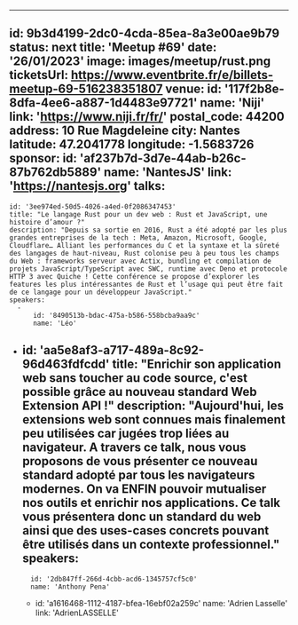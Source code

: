 ---
id: 9b3d4199-2dc0-4cda-85ea-8a3e00ae9b79
status: next
title: 'Meetup #69'
date: '26/01/2023'
image: images/meetup/rust.png
ticketsUrl: https://www.eventbrite.fr/e/billets-meetup-69-516238351807
venue:
  id: '117f2b8e-8dfa-4ee6-a887-1d4483e97721'
  name: 'Niji'
  link: 'https://www.niji.fr/fr/'
  postal_code: 44200
  address: 10 Rue Magdeleine
  city: Nantes
  latitude: 47.2041778
  longitude: -1.5683726
sponsor:
    id: 'af237b7d-3d7e-44ab-b26c-87b762db5889'
    name: 'NantesJS'
    link: 'https://nantesjs.org'
talks:
  -
    id: '3ee974ed-50d5-4026-a4ed-0f2086347453'
    title: "Le langage Rust pour un dev web : Rust et JavaScript, une histoire d’amour ?"
    description: "Depuis sa sortie en 2016, Rust a été adopté par les plus grandes entreprises de la tech : Meta, Amazon, Microsoft, Google, Cloudflare… Alliant les performances du C et la syntaxe et la sûreté des langages de haut-niveau, Rust colonise peu à peu tous les champs du Web : frameworks serveur avec Actix, bundling et compilation de projets JavaScript/TypeScript avec SWC, runtime avec Deno et protocole HTTP 3 avec Quiche ! Cette conférence se propose d’explorer les features les plus intéressantes de Rust et l’usage qui peut être fait de ce langage pour un développeur JavaScript."
    speakers:
      -
          id: '8490513b-bdac-475a-b586-558bcba9aa9c'
          name: 'Léo'
  -
    id: 'aa5e8af3-a717-489a-8c92-96d463fdfcdd'
    title: "Enrichir son application web sans toucher au code source, c'est possible grâce au nouveau standard Web Extension API !"
    description: "Aujourd'hui, les extensions web sont connues mais finalement peu utilisées car jugées trop liées au navigateur. A travers ce talk, nous vous proposons de vous présenter ce nouveau standard adopté par tous les navigateurs modernes. On va ENFIN pouvoir mutualiser nos outils et enrichir nos applications. Ce talk vous présentera donc un standard du web ainsi que des uses-cases concrets pouvant être utilisés dans un contexte professionnel."
    speakers:
      -
          id: '2db847ff-266d-4cbb-acd6-1345757cf5c0'
          name: 'Anthony Pena'
      -
          id: 'a1616468-1112-4187-bfea-16ebf02a259c'
          name: 'Adrien Lasselle'
          link: 'AdrienLASSELLE'
